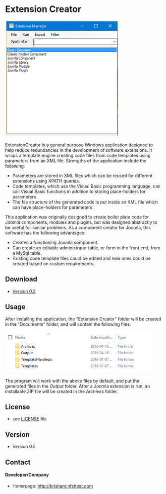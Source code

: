 Extension Creator
======

![Extension Creator](https://github.com/k2rajara/ExtensionCreator/blob/OpenSource/ExtensionCreator.PNG "Extension Creator")

ExtensionCreator is a general purpose Windows application designed to help reduce redundancies in the development of software extensions. It wraps a template engine creating code files from code templates using parameters from an XML file. Strengths of the application include the following:
* Parameters are stored in XML files which can be reused for different extensions using XPATH queries.
* Code templates, which use the Visual Basic programming language, can call Visual Basic functions in addition to storing place-holders for parameters.
* The file structure of the generated code is put inside an XML file which can have place-holders for parameters.

This application was originally designed to create boiler plate code for Joomla components, modules and plugins, but was designed abstractly to be useful for similar problems. As a component creator for Joomla, this software has the following advantages:
* Creates a functioning Joomla component.
* Can create an editable administrator table, or form in the front end, from a MySql table.
* Existing code template files could be edited and new ones could be created based on custom requirements.

## Download
* [Version 0.5](https://github.com/k2rajara/ExtensionCreator/releases/download/v0.2-alpha/setup.exe)

## Usage
After installing the application, the "Extension Creator" folder will be created in the "Documents" folder, and will contain the following files:

![EC Files](https://github.com/k2rajara/ExtensionCreator/blob/OpenSource/EcFiles.PNG "Extension creator files")

The program will work with the above files by default, and put the generated files in the _Output_ folder. After a Joomla extension is run, an installable ZIP file will be created in the _Archives_ folder.

## License 
* see [LICENSE](https://github.com/k2rajara/ExtensionCreator/blob/OpenSource/license.txt) file

## Version 
* Version 0.5

## Contact
#### Developer/Company
* Homepage: http://krishanr.nfshost.com
